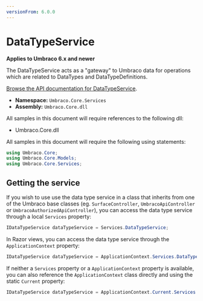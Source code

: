 ```yaml
---
versionFrom: 6.0.0
---
```


# DataTypeService

**Applies to Umbraco 6.x and newer**

The DataTypeService acts as a "gateway" to Umbraco data for operations which are related to DataTypes and DataTypeDefinitions.

[Browse the API documentation for DataTypeService](https://our.umbraco.com/apidocs/v7/csharp/api/Umbraco.Core.Services.DataTypeService.html).

 * **Namespace:** `Umbraco.Core.Services`
 * **Assembly:** `Umbraco.Core.dll`

All samples in this document will require references to the following dll:

* Umbraco.Core.dll

All samples in this document will require the following using statements:

```c#
using Umbraco.Core;
using Umbraco.Core.Models;
using Umbraco.Core.Services;
```

## Getting the service

If you wish to use use the data type service in a class that inherits from one of the Umbraco base classes (eg. `SurfaceController`, `UmbracoApiController` or `UmbracoAuthorizedApiController`), you can access the data type service through a local `Services` property:

```c#
IDataTypeService dataTypeService = Services.DataTypeService;
```
In Razor views, you can access the data type service through the `ApplicationContext` property:
```c#
IDataTypeService dataTypeService = ApplicationContext.Services.DataTypeService;
```
If neither a `Services` property or a `ApplicationContext` property is available, you can also reference the `ApplicationContext` class directly and using the static `Current` property:
```c#
IDataTypeService dataTypeService = ApplicationContext.Current.Services.DataTypeService;
```
